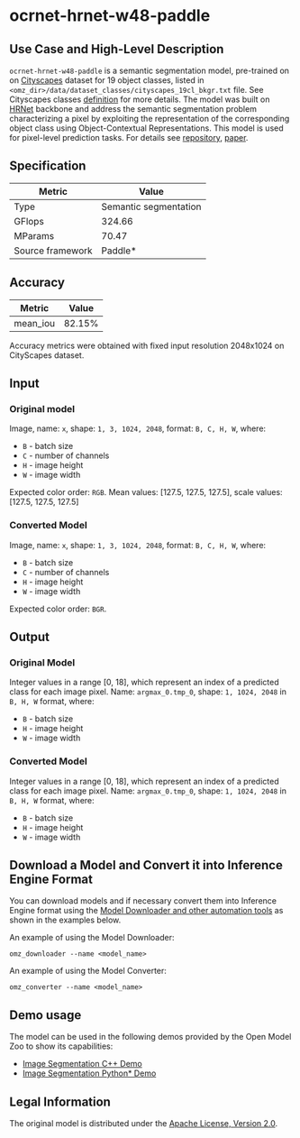 # ocrnet-hrnet-w48-paddle

## Use Case and High-Level Description

`ocrnet-hrnet-w48-paddle` is a semantic segmentation model, pre-trained on on [Cityscapes](https://www.cityscapes-dataset.com) dataset for 19 object classes, listed in `<omz_dir>/data/dataset_classes/cityscapes_19cl_bkgr.txt` file. See Cityscapes classes [definition](https://www.cityscapes-dataset.com/dataset-overview) for more details. The model was built on [HRNet](https://arxiv.org/abs/1904.04514) backbone and address the semantic segmentation problem characterizing a pixel by exploiting the representation of the corresponding object class using Object-Contextual Representations. This model is used for pixel-level prediction tasks. For details see [repository](https://github.com/PaddlePaddle/PaddleSeg/tree/release/2.3/configs/ocrnet), [paper](https://arxiv.org/abs/1909.11065).

## Specification

| Metric            | Value                |
|-------------------|----------------------|
| Type              | Semantic segmentation|
| GFlops            | 324.66               |
| MParams           | 70.47                |
| Source framework  | Paddle\*             |

## Accuracy

| Metric    | Value |
| --------- | ----- |
| mean_iou  | 82.15%|

Accuracy metrics were obtained with fixed input resolution 2048x1024 on CityScapes dataset.

## Input

### Original model

Image, name: `x`, shape: `1, 3, 1024, 2048`, format: `B, C, H, W`, where:

- `B` - batch size
- `C` - number of channels
- `H` - image height
- `W` - image width

Expected color order: `RGB`.
Mean values: [127.5, 127.5, 127.5], scale values: [127.5, 127.5, 127.5]

### Converted Model

Image, name: `x`, shape: `1, 3, 1024, 2048`, format: `B, C, H, W`, where:

- `B` - batch size
- `C` - number of channels
- `H` - image height
- `W` - image width

Expected color order: `BGR`.

## Output

### Original Model

Integer values in a range [0, 18], which represent an index of a predicted class for each image pixel. Name: `argmax_0.tmp_0`, shape: `1, 1024, 2048` in `B, H, W` format, where:

- `B` - batch size
- `H` - image height
- `W` - image width

### Converted Model

Integer values in a range [0, 18], which represent an index of a predicted class for each image pixel. Name: `argmax_0.tmp_0`, shape: `1, 1024, 2048` in `B, H, W` format, where:

- `B` - batch size
- `H` - image height
- `W` - image width

## Download a Model and Convert it into Inference Engine Format

You can download models and if necessary convert them into Inference Engine format using the [Model Downloader and other automation tools](../../../tools/model_tools/README.md) as shown in the examples below.

An example of using the Model Downloader:
```
omz_downloader --name <model_name>
```

An example of using the Model Converter:
```
omz_converter --name <model_name>
```

## Demo usage

The model can be used in the following demos provided by the Open Model Zoo to show its capabilities:

* [Image Segmentation C++ Demo](../../../demos/segmentation_demo/cpp/README.md)
* [Image Segmentation Python\* Demo](../../../demos/segmentation_demo/python/README.md)

## Legal Information

The original model is distributed under the
[Apache License, Version 2.0](https://github.com/PaddlePaddle/PaddleSeg/blob/release/2.3/LICENSE).
